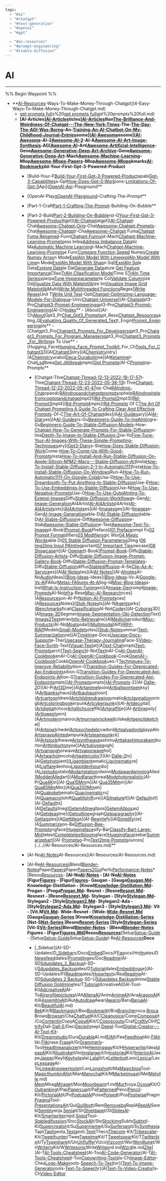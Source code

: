 ```yaml
---
tags:
  - "#ai"
  - "#chatgpt"
  - "#text-generation"
  - "#openai"
  - "#gpt"

  - "#ai-resources"
  - "#prompt-engineering"
  - "#stable-diffusion"
---
```

# AI

---

%% Begin Waypoint %%
- **[AI-Resources](../AI-Resources/AI-Resources.md)-Ways-To-Make-Money-Through-Chatgpt](4-Easy-Ways-To-Make-Money-Through-Chatgpt.md)
	- [gpt prompts full](gpt%20prompts%20full.md)s%20[gpt prompts full](gpt%20prompts%20full.md)gpt%20prompts%20full.md)
	- **[AI-Articles][AI-Articles](../AI-Articles/AI-Articles.md)ticles][AI-Articles](../AI-Articles/AI-Articles.md)llian[The-Brilliance-And-Weirdness-Of-Chatgpt---The-New-York-Times](../AI-Articles/The-Brilliance-And-Weirdness-Of-Chatgpt---The-New-York-Times.md)-The-[The-Day-The-AGI-Was-Born](The-Day-The-AGI-Was-Born.md)g-An-[Training-An-AI-Chatbot-On-My-Childhood-Journal-Entries](Training-An-AI-Chatbot-On-My-Childhood-Journal-Entries.md)some]([AI-Awesome](../AI-Awesome/AI-Awesome.md)esome]([AI-Awesome](../AI-Awesome/AI-Awesome.md)-AI-2[Awesome-AI-2](../AI-Awesome/Awesome-AI-2.md)-AI-A[Awesome-AI-Art-Image-Synthesis](../AI-Awesome/Awesome-AI-Art-Image-Synthesis.md)-AI]([Awesome-AI](../AI-Awesome/Awesome-AI.md)-Arti[Awesome-Artificial-Intelligence](../AI-Awesome/Awesome-Artificial-Intelligence.md)-Gene[Awesome-Generative-Deep-Art-Archive](../AI-Awesome/Awesome-Generative-Deep-Art-Archive.md)-Gene[Awesome-Generative-Deep-Art](../AI-Awesome/Awesome-Generative-Deep-Art.md)-Mach[Awesome-Machine-Learning](../AI-Awesome/Awesome-Machine-Learning.md)-Mlop[Awesome-Mlops-Papers](../AI-Awesome/Awesome-Mlops-Papers.md)-Mlop[Awesome-Mlops](../AI-Awesome/Awesome-Mlops.md)kmarks[AI-Bookmarks](AI-Bookmarks.md)ild-Your-First-Gpt-3-Powered-Product**
		- [Build-Your-F[Build-Your-First-Gpt-3-Powered-Product](Build-Your-First-Gpt-3-Powered-Product.md)apabi[Gpt-3-Capabilities](Gpt-3-Capabilities.md)s-Gpt[How-Does-Gpt-3-Work](How-Does-Gpt-3-Work.md)ions-[Limitations-Of-Gpt-3](Limitations-Of-Gpt-3.md)Api]([OpenAI-Api](OpenAI-Api.md)-Playground**

		- [OpenAI-Playg[OpenAI-Playground](OpenAI-Playground.md)-Crafting-The-Prompt**

		- [Part-1-Craft[Part-1-Crafting-The-Prompt](Part-1-Crafting-The-Prompt.md)-Building-On-Bubble**

		- [Part-2-Build[Part-2-Building-On-Bubble](Part-2-Building-On-Bubble.md)rst-G[Your-First-Gpt-3-Powered-Product](Your-First-Gpt-3-Powered-Product.md)tgpt]([AI-Chatgpt](AI-Chatgpt.md)atgpt]([AI-Chatgpt](AI-Chatgpt.md)-Chat[Awesome-Chatgpt-Orig](Awesome-Chatgpt-Orig.md)-Chat[Awesome-Chatgpt-Prompts](Awesome-Chatgpt-Prompts.md)-Chat[Awesome-Chatgpt](AI-Resources/AI-Chatgpt/Awesome-Chatgpt.md)r-Cha[Awesomer-Chatgpt](Awesomer-Chatgpt.md) Fuma[Chatgpt Fuma Renamed](Chatgpt%20Fuma%20Renamed.md)-Funn[Chatgpt-Funny](Chatgpt-Funny.md)pt-Mach[Chatgpt-Machine-Learning-Prompts](Chatgpt-Machine-Learning-Prompts.md)ess Imba[Address Imbalance Data](Address%20Imbalance%20Data.md)tic Ma[Automatic Machine Learning](Automatic%20Machine%20Learning.md)t-Mach[Chatgpt-Machine-Learning-Prompts](Chatgpt-Machine-Learning-Prompts.md)e Func[Compare Function Speed](Compare%20Function%20Speed.md) Numpy[Create Numpy Array](Create%20Numpy%20Array.md)n Mode[ExplAIn Model With LimeexplAIn Model With Lime](ExplAIn%20Model%20With%20LimeexplAIn%20Model%20With%20Lime.md)n Mode[ExplAIn Model With Shap](ExplAIn%20Model%20With%20Shap.md)n Sql][ExplAIn Sql](ExplAIn%20Sql.md)e Data[Explore Data](Explore%20Data.md)te Dat[Generate Data](Generate%20Data.md)ature [Get Feature Importance](Get%20Feature%20Importance.md)Cllasi[TrAIn Cllasification Model](TrAIn%20Cllasification%20Model.md)Time S[TrAIn Time Series](TrAIn%20Time%20Series.md)yperpa[Tune Hyperparameter](Tune%20Hyperparameter.md)te Col[Validate Column](Validate%20Column.md)ize Da[Visualize Data With Matplotlib](Visualize%20Data%20With%20Matplotlib.md)ize Im[Visualize Image Grid Matplotlib](Visualize%20Image%20Grid%20Matplotlib.md)Multit[Write Multithreaded Functions](Write%20Multithreaded%20Functions.md)Regex][Write Regex](Write%20Regex.md)Unit T[Write Unit Test](Write%20Unit%20Test.md)-Opti[Chatgpt-Optimizing-Language-Models-For-Dialogue](Chatgpt-Optimizing-Language-Models-For-Dialogue.md)-Univ[Chatgpt-Universe](Chatgpt-Universe.md)](AI-[Chatgpt](Chatgpt.md)pt3-Pro[Chatgpt3-Prompt-Engineering](Chatgpt3-Prompt-Engineering.md)gpt3-Pro[Chatgpt3-Prompt-Engineering](Chatgpt3-Prompt-Engineering.md)(AI-Ch[Index](Index.md)**
				- [About](AI-Ch[About](About.md)Gpt3_Pr[Chat_Gpt3_Prompts](Chat_Gpt3_Prompts.md)pt_Reso[Chatgpt_Resources](Chatgpt_Resources.md)ating_Q[Evaluating_Quality_Of_Generated_Text](Evaluating_Quality_Of_Generated_Text.md)t_Engin[Prompt_Engineering](Prompt_Engineering.md)pts**
					- [Chatgpt3_Pro[Chatgpt3_Prompts_For_Developers](Chatgpt3_Prompts_For_Developers.md)gpt3_Pro[Chatgpt3_Prompts_For_Program_Managers](Chatgpt3_Prompts_For_Program_Managers.md)gpt3_Pro[Chatgpt3_Prompts_For_Writing](Chatgpt3_Prompts_For_Writing.md)s To Use**
					- [Hugging_Face[Hugging_Face_Prompt_Toolkit](Hugging_Face_Prompt_Toolkit.md)_For_Ch[Tools_For_Chatgpt3](Tools_For_Chatgpt3.md)3](AI[Chatgpt3](Chatgpt3.md)stry](A[Chemistry](Chemistry.md)istry](A[Chemistry](Chemistry.md)urabol[Deca-Durabolin](Deca-Durabolin.md)ne](AI[Ketamine](Ketamine.md)I-Chat[Lsd](Lsd.md)lbrea[Gpt JAIlbreak](Gpt%20JAIlbreak.md)mpts][Gpt Prompts](Gpt%20Prompts.md)(AI-C[Prompt](Prompt.md)op-Prompts**
			- [Chatgpt-Thre[Chatgpt-Thread-12-13-2022-18-17-57](Chatgpt-Thread-12-13-2022-18-17-57.md)t-Thre[Chatgpt-Thread-12-23-2022-05-38-13](Chatgpt-Thread-12-23-2022-05-38-13.md)t-Thre[Chatgpt-Thread-12-23-2022-05-41-47](Chatgpt-Thread-12-23-2022-05-41-47.md)op-Cha[RAIndrop-Chat](RAIndrop-Chat.md)opandc[RAIndropandchatgptprompts](RAIndropandchatgptprompts.md)ophelp[RAIndrophelpfromcopilotandchatgpt](RAIndrophelpfromcopilotandchatgpt.md)mpt2]([Rd-Prompt2](Rd-Prompt2.md)mpt3]([Rd-Prompt3](Rd-Prompt3.md)mpt4]([Rd-Prompt4](Rd-Prompt4.md)mpts]([Rd-Prompts](Rd-Prompts.md) Of C[The Art Of Chatgpt Prompting A Guide To Crafting Clear And Effective Prompts](The%20Art%20Of%20Chatgpt%20Prompting%20A%20Guide%20To%20Crafting%20Clear%20And%20Effective%20Prompts.md)-Of-C[The-Art-Of-Chatgpt](The-Art-Of-Chatgpt.md)des](A[AI-Guides](AI-Guides.md)ary](AI[AI-Diary](AI-Diary.md)es](A[AI-Guides](AI-Guides.md)rs-Gu[Beginners-Guide-To-InpAInting](Beginners-Guide-To-InpAInting.md)rs-Gu[Beginners-Guide-To-Stable-Diffusion-Models](Beginners-Guide-To-Stable-Diffusion-Models.md)-How-[Chatgpt-How-To-Generate-Prompts-For-Stable-Diffusion](Chatgpt-How-To-Generate-Prompts-For-Stable-Diffusion.md)o-Ima[Depth-To-Image-In-Stable-Dffusion-2](Depth-To-Image-In-Stable-Dffusion-2.md)ne-Yo[Fine-Tune-Your-AI-Images-With-These-Simple-Prompting-Techniques](Fine-Tune-Your-AI-Images-With-These-Simple-Prompting-Techniques.md)ary]([Gpt3-Diary](Gpt3-Diary.md)s-Sta[How-Does-Stable-Diffusion-Work](How-Does-Stable-Diffusion-Work.md)Come-[How-To-Come-Up-With-Good-Prompts](How-To-Come-Up-With-Good-Prompts.md)Insta[How-To-Install-And-Run-Stable-Diffusion-On-Apple-Silicon-M1M2-Macs---Stable-Diffusion-Art](How-To-Install-And-Run-Stable-Diffusion-On-Apple-Silicon-M1M2-Macs---Stable-Diffusion-Art.md)Insta[How-To-Install-Stable-Diffusion-2-1-In-Automatic1111](How-To-Install-Stable-Diffusion-2-1-In-Automatic1111.md)Insta[How-To-Install-Stable-Diffusion-On-Windows](How-To-Install-Stable-Diffusion-On-Windows.md)Run-A[How-To-Run-Automatic1111-On-Google-Colab](How-To-Run-Automatic1111-On-Google-Colab.md)Use-D[How-To-Use-Dreambooth-To-Put-Anything-In-Stable-Diffusion](How-To-Use-Dreambooth-To-Put-Anything-In-Stable-Diffusion.md)Use-E[How-To-Use-Embeddings-In-Stable-Diffusion](How-To-Use-Embeddings-In-Stable-Diffusion.md)Use-N[How-To-Use-Negative-Prompts](How-To-Use-Negative-Prompts.md)Use-O[How-To-Use-OutpAInting-To-Extend-Images](How-To-Use-OutpAInting-To-Extend-Images.md)Diffu[Stable-Diffusion-Workflow](Stable-Diffusion-Workflow.md)ge-Gen[AI-Image-Generation](AI-Image-Generation.md)AI4Artist[AI-AI4Artists](AI-AI4Artists.md)I4Artist[AI-AI4Artists](AI-AI4Artists.md)ists]([AI4Artists](AI4Artists.md)es](AI-I[Images](Images.md)ges](AI-I[Images](Images.md)e-Gen[AI-Image-Generation](AI-Image-Generation.md)able-Di[AI-Stable-Diffusion](AI-Stable-Diffusion.md)table-Di[AI-Stable-Diffusion](AI-Stable-Diffusion.md)e-Diff[Awesome-Diffusion](Awesome-Diffusion.md)e-Stab[Awesome-Stable-Diffusion](Awesome-Stable-Diffusion.md)e-Text[Awesome-Text-To-Image](Awesome-Text-To-Image.md)pt-Book][Prompt-Book](Prompt-Book.md)Preface]([01 Preface](01%20Preface.md)ompt Fo[02 Prompt Format](02%20Prompt%20Format.md)difiers[03 Modifiers](03%20Modifiers.md)gic Wor[04 Magic Words](04%20Magic%20Words.md)able Di[05 Stable Diffusion Parameters](05%20Stable%20Diffusion%20Parameters.md)g2Img I[06 Img2Img Inout PAInting](06%20Img2Img%20Inout%20PAInting.md)portant[07 Important Tips](07%20Important%20Tips.md)owcase][08 Showcase](08%20Showcase.md)rt](AI-[Openart](Openart.md)t-Book][Prompt-Book](Prompt-Book.md)-Diffu[Stable-Diffusion-Artists](Stable-Diffusion-Artists.md)-Diffu[Stable-Diffusion-Image-Prompt-Gallery-Book](Stable-Diffusion-Image-Prompt-Gallery-Book.md)-Diffu[Stable-Diffusion-Prompt-Templates](Stable-Diffusion-Prompt-Templates.md)-Diffu[Stable-Diffusion](Stable-Diffusion.md)diffus[Stablediffusion](Stablediffusion.md)-A-Se[Clip-As-A-Service](Clip-As-A-Service.md)es](AI[AI-Notes](AI-Resources/AI-Notes/AI-Notes.md)tes](AI[AI-Notes](AI-Resources/AI-Notes/AI-Notes.md)](AI-[AInotes](AInotes.md)AI-No[Audio](AI-Resources/AI-Notes/Audio.md)Ideas]([Blog-Ideas](Blog-Ideas.md)-Ideas]([Blog-Ideas](Blog-Ideas.md)-Vs-AI[Google-Vs-AI](Google-Vs-AI.md)FAIlur[Metas-FAIlures-At-AI](Metas-FAIlures-At-AI.md)log-Id[Misc-Blog-Ideas](Misc-Blog-Ideas.md)s-Inst[What-Is-Instruction-Tuning](What-Is-Instruction-Tuning.md)en](A[Image-Gen](Image-Gen.md)rompt[Image-Prompts](Image-Prompts.md)AI-No[Infra](Infra.md)-Rese[Misc-AI-Research](Misc-AI-Research.md)rces](A[Resources](AI-Resources/AI-Notes/Resources/Resources.md)on-AI-Pr[Notion-AI-Prompts](Notion-AI-Prompts.md)ces](A[Resources](AI-Resources/AI-Notes/Resources/Resources.md)Notes]([Stub-Notes](Stub-Notes.md)ts](AI-N[Agents](Agents.md)arks]([Benchmarks](Benchmarks.md)ficati[Classification](Classification.md)AI-Not[Code](AI-Resources/AI-Notes/Stub-Notes/Code.md)s](AI-[Cyborgs](Cyborgs.md)3D](AI[Image-3D](Image-3D.md)Segmen[Image-Segmentation-Obj-Detection](Image-Segmentation-Obj-Detection.md)Text]([Image2Text](Image2Text.md)etriev[Info-Retrieval](Info-Retrieval.md)ne](AI[Medicine](Medicine.md)roduct[Misc-Products](Misc-Products.md)(AI-No[Moats](Moats.md)odal]([Multimodal](Multimodal.md)lAIf]([Rlhf-RlAIf](Rlhf-RlAIf.md)Models[Small-Models](Small-Models.md)otes]([Stub-Notes](Stub-Notes.md)ummari[Text-Summarization](Text-Summarization.md)ne](AI[Timeline](Timeline.md)e-Docs[Usecase-Docs-Support](Usecase-Docs-Support.md)e-Ther[Usecase-Therapy-Journaling](Usecase-Therapy-Journaling.md)Face-S[Video-Face-Synth](Video-Face-Synth.md)-Text][Visual-Text](Visual-Text.md)at](A[Text-Chat](Text-Chat.md)ompts[Text-Prompts](Text-Prompts.md)arch][Text-Search](Text-Search.md)I-Not[Text](Text.md)nAI-Co[AI-OpenAI-Cookbook](AI-OpenAI-Cookbook.md)enAI-Co[AI-OpenAI-Cookbook](AI-OpenAI-Cookbook.md)-Cook[OpenAI--Cookbook](OpenAI--Cookbook.md)Cookb[OpenAI-Cookbook](OpenAI-Cookbook.md)ues-T[Techniques-To-Improve-Reliability](Techniques-To-Improve-Reliability.md)ition-G[Transition-Guides-For-Deprecated-Api-Endpoints](Transition-Guides-For-Deprecated-Api-Endpoints.md)sition-G[Transition-Guides-For-Deprecated-Api-Endpoints-AI](Transition-Guides-For-Deprecated-Api-Endpoints-AI.md)tion-G[Transition-Guides-For-Deprecated-Api-Endpoints](Transition-Guides-For-Deprecated-Api-Endpoints.md)mpts]([AI-Prompts](AI-Resources/AI-Prompts/AI-Prompts.md)ompts]([AI-Prompts](AI-Resources/AI-Prompts/AI-Prompts.md)-2](AI-[Dalle-2](Dalle-2.md)D](AI-Pr[Art3D](Art3D.md)me](AI[Artanime](Artanime.md)lpoint[Artballpointpen](Artballpointpen.md)ksy](A[Artbanksy](Artbanksy.md)haus]([Artbauhaus](Artbauhaus.md)toon]([Artcartoon](Artcartoon.md)ldrend[Artchildrendrawing](Artchildrendrawing.md)ymatio[Artclaymation](Artclaymation.md)oringb[Artcoloringbook](Artcoloringbook.md)erpunk[Artcyberpunk](Artcyberpunk.md)o](AI-[Artdeco](Artdeco.md)ital]([Artdigital](Artdigital.md)tchcor[Artglitchcore](Artglitchcore.md)ffiti][Artgraffiti](Artgraffiti.md)e](AI-[Artline](Artline.md)poly]([Artlowpoly](Artlowpoly.md)ern](A[Artmodern](Artmodern.md)manroc[Artnormanrockwell](Artnormanrockwell.md)cilske[Artpencilsketch](Artpencilsketch.md)el](AI[Artpixel](Artpixel.md)chedel[Artpsychedelic](Artpsychedelic.md)vadord[Artsalvadordali](Artsalvadordali.md)aypAIn[ArtspraypAInted](ArtspraypAInted.md)ampunk[Artsteampunk](Artsteampunk.md)ck](AI[Artstock](Artstock.md)thwave[Artsynthwave](Artsynthwave.md)ashimu[Arttakashimurakami](Arttakashimurakami.md)burton[Arttimburton](Arttimburton.md)yoe](A[Artukiyoe](Artukiyoe.md)gogh]([Artvangogh](Artvangogh.md)orwave[Artvaporwave](Artvaporwave.md)hol](A[Artwarhol](Artwarhol.md)ercolo[Artwatercolor](Artwatercolor.md)2](AI-[Dalle-2](Dalle-2.md)to](AI[Getphoto](Getphoto.md)ient]([Ligambient](Ligambient.md)ematic[Ligcinematic](Ligcinematic.md)re](AI[Ligflare](Ligflare.md)denhou[Liggoldenhour](Liggoldenhour.md)dio](A[Ligstudio](Ligstudio.md)statio[Modartstation](Modartstation.md)rdwinn[Modawardwinning](Modawardwinning.md)AIled][ModdetAIled](ModdetAIled.md)art](A[Modfanart](Modfanart.md)toreal[Modphotorealistic](Modphotorealistic.md)(AI-Pr[Qua4K](Qua4K.md)m](AI-[Qua15Mm](Qua15Mm.md)m](AI-[Qua35Mm](Qua35Mm.md)m](AI-[Qua85Mm](Qua85Mm.md)Mm](AI[Qua200Mm](Qua200Mm.md)eh](AI[Quabokeh](Quabokeh.md)ematic[Quacinematic](Quacinematic.md)ro](AI[Quamacro](Quamacro.md)tshift[Quatiltshift](Quatiltshift.md)ure](A[Sitnature](Sitnature.md)lt](AI-[Default](Default.md)ult](AI-[Default](Default.md)ts](AI[Defaults](Defaults.md)Ilneg][GetemAIlneg](GetemAIlneg.md)Ilpos][GetemAIlpos](GetemAIlpos.md)as](AI[Getideas](Getideas.md)line]([Getoutline](Getoutline.md)agraph[Getparagraph](Getparagraph.md)s](AI-[Gettags](Gettags.md)les](A[Gettitles](Gettitles.md)e](AI-[Rewrite](Rewrite.md)fy](AI[Simplify](Simplify.md)ize](A[Summarize](Summarize.md)on-Be[Diffusion-Bee-Prompts](Diffusion-Bee-Prompts.md)ngface][Huggingface](Huggingface.md)sify-Bar[Classify-Bart-Large-Mnli](Classify-Bart-Large-Mnli.md)tetext[Completetextbloom](Completetextbloom.md)gface][Huggingface](Huggingface.md)izebar[Summarizebart](Summarizebart.md)](AI-[Prompts](AI-Resources/AI-Prompts/Prompts.md)g-Pro[Text2Img-Prompts](Text2Img-Prompts.md)ources](../..//AI-Resources/AI-Resources.md)**
		- [AI-No[AI-Notes](AI-Resources/AI-Resources/AI-Notes.md)AI-Resources](AI-Resources/AI-Resources.md)
		- [AI-Re[AI-Resourcesii](AI-Resourcesii.md)Blend[Blender-Notes](AI-Resources/AI-Resources/Blender-Notes.md)Paper[Papers](Papers.md)Paper[Papers2Gui](Papers2Gui.md)Perfo[Performance-Notes](Performance-Notes.md)*[Resou[Resources](AI-Resources/AI-Resources/Resources/Resources.md)- **[AI-No[AI-Notes](AI-Resources/AI-Resources/Resources/AI-Notes/AI-Notes.md)	- [AI-No[AI-Notes](AI-Resources/AI-Resources/Resources/AI-Notes/AI-Notes.md) **[Figur[Figures](Figures.md)		- [Figur[Figures](Figures.md)- **Gaugan**
						- [Gauga[Gaugan.Md](Gaugan.Md.md)- **Knowledge-Distillation**
						- [Knowl[Knowledge-Distillation.Md](Knowledge-Distillation.Md.md)- **Progan**
						- [Proga[Progan.Md](Progan.Md.md)- **Resnet**
						- [Resne[Resnet.Md](Resnet.Md.md)- **Resnext**
						- [Resne[Resnext.Md](Resnext.Md.md)- **Stylegan**
						- [Style[Stylegan.Md](Stylegan.Md.md)- **Stylegan2**
						- [Style[Stylegan2.Md](Stylegan2.Md.md)- **Stylegan2-Ada**
						- [Style[Stylegan2-Ada.Md](Stylegan2-Ada.Md.md)- **Stylegan3**
						- [Style[Stylegan3.Md](Stylegan3.Md.md)- **Vit**
						- [Vit.M[Vit.Md](Vit.Md.md)- **Wide-Resnet**
						- [Wide-[Wide-Resnet.Md](Wide-Resnet.Md.md) [Gauga[Gaugan-Series](Gaugan-Series.md) [Knowl[Knowledge-Distillation-Series](Knowledge-Distillation-Series.md) [Nst-S[Nst-Series](Nst-Series.md) [Resne[Resnet-Series](Resnet-Series.md) [Style[Stylegan-Series](Stylegan-Series.md) [Vit-S[Vit-Series](Vit-Series.md)**[Blend[Blender-Notes](AI-Resources/AI-Resources/Resources/Blender-Notes/Blender-Notes.md)	- [Blend[Blender-Notes](AI-Resources/AI-Resources/Resources/Blender-Notes/Blender-Notes.md) **Figures**
					- [Figur[Figures.Md](Figures.Md.md)[Resou[Resources](AI-Resources/AI-Resources/Resources/Resources.md)**[Setup[Setup-Guide](AI-Resources/AI-Resources/Resources/Setup-Guide/Setup-Guide.md)	- [Setup[Setup-Guide](AI-Resources/AI-Resources/Resources/Setup-Guide/Setup-Guide.md)Setup[Setup-Guide](AI-Resources/AI-Resources/Setup-Guide.md)I-Re[AI-Resources](AI-Resources/AI-Resources.md)**Docs**
			- [_Sidebar](AI-SD-Updates/D[_Sidebar](_Sidebar.md)s/Docs[Embed](Embed.md)Docs/F[Faq](Faq.md)ocs/Hn[Hn](Hn.md)ates/D[Newsfeed](Newsfeed.md)dates/[Prompting](Prompting.md)es/Doc[Readme](AI-Resources/AI-SD-Updates/Docs/Readme.md)(AI-SD[Sdupdates_2_Backup](Sdupdates_2_Backup.md)I-SD-U[Sdupdates_Backup](Sdupdates_Backup.md)ates/D[Tutorial](AI-Resources/AI-SD-Updates/Docs/Tutorial.md)dates[Embeddings](Embeddings.md)e](AI-SD-Updates/Fil[Readme](AI-Resources/AI-SD-Updates/Files/Readme.md)ates/[Hypertext](Hypertext.md)s/Rea[Readme](AI-Resources/AI-SD-Updates/Readme.md)AI-SD[Sdupdates 2 Backup](Sdupdates%202%20Backup.md)-SD-U[Sdupdates Backup](Sdupdates%20Backup.md)dmine[Stable Diffusion Goldmine](Stable%20Diffusion%20Goldmine.md)tes/T[Tutorial](AI-Resources/AI-SD-Updates/Tutorial.md)dcreativeAI](AI-Tool-Kit[AdcreativeAI](AdcreativeAI.md)AI-To[AIrprofilepictures](AIrprofilepictures.md)t/Alt[AlteraAI](AlteraAI.md)/Anim[AnimeAI](AnimeAI.md)t/Ara[AragonAI](AragonAI.md)Kit/A[AssemblyAI](AssemblyAI.md)t/Aut[Autodraw](Autodraw.md)Awari[Awario](Awario.md)/Baru[BaruaAI](BaruaAI.md)-Kit/[BeautifulAI](BeautifulAI.md).md)
[Beb](../AI-Tool-Kit/Beb.md)Kit/B[Blackmagic](../AI-Tool-Kit/Blackmagic.md)t/Boo[Bookmark](../AI-Tool-Kit/Bookmark.md)t/Bra[Brancher](../AI-Tool-Kit/Brancher.md)roca.[Broca](../AI-Tool-Kit/Broca.md)Brows[Browse](../AI-Tool-Kit/Browse.md)t/Cha[Chatfuel](../AI-Tool-Kit/Chatfuel.md)Kit/C[Cleanvoice](../AI-Tool-Kit/Cleanvoice.md)/Comp[Compose](../AI-Tool-Kit/Compose.md)it/Co[Contentin](../AI-Tool-Kit/Contentin.md)CopyA[CopyAI](../AI-Tool-Kit/CopyAI.md)Kit/C[Copyscouts](../AI-Tool-Kit/Copyscouts.md)/Craf[Craftly](../AI-Tool-Kit/Craftly.md)Ctrif[Ctrify](../AI-Tool-Kit/Ctrify.md)Dall-[Dall-E](../AI-Tool-Kit/Dall-E.md)/Deci[Deciphr](../AI-Tool-Kit/Deciphr.md)eepl.[Deepl](../AI-Tool-Kit/Deepl.md)-Tool[Digital-Creator---AI-Tool-Kit](../AI-Tool-Kit/Digital-Creator---AI-Tool-Kit.md)-Kit/[Dreamstudio](../AI-Tool-Kit/Dreamstudio.md)/Dura[Durable](../AI-Tool-Kit/Durable.md)AI.md[ElAI](../AI-Tool-Kit/ElAI.md)t/Fee[Feedhive](../AI-Tool-Kit/Feedhive.md)lAIr.[FlAIr](../AI-Tool-Kit/FlAIr.md)liki.[Fliki](../AI-Tool-Kit/Fliki.md)rase.[Frase](../AI-Tool-Kit/Frase.md)it/Gr[Grammarly](../AI-Tool-Kit/Grammarly.md)-Tool[Headlineanalyzer](../AI-Tool-Kit/Headlineanalyzer.md)it/He[Hemingway](../AI-Tool-Kit/Hemingway.md)Kit/H[Hyperwrite](../AI-Tool-Kit/Hyperwrite.md)/Idea[IdeasAI](../AI-Tool-Kit/IdeasAI.md)Kit/I[Illustroke](../AI-Tool-Kit/Illustroke.md)it/Im[Imglarger](../AI-Tool-Kit/Imglarger.md)it/In[Instoried](../AI-Tool-Kit/Instoried.md)Kit/I[InteriorAI](../AI-Tool-Kit/InteriorAI.md)Jaspe[Jasper](../AI-Tool-Kit/Jasper.md)/Keyh[Keyhole](../AI-Tool-Kit/Keyhole.md)alal.[Lalal](../AI-Tool-Kit/Lalal.md)it/Le[Letterbot](../AI-Tool-Kit/Letterbot.md)Lexic[Lexica](../AI-Tool-Kit/Lexica.md)/Lexp[Lexpage](../AI-Tool-Kit/Lexpage.md)AI-To[Linkedinpowertools](../AI-Tool-Kit/Linkedinpowertools.md)t/Lon[Longshot](../AI-Tool-Kit/Longshot.md)it/Ma[Magicblog](../AI-Tool-Kit/Magicblog.md)Tool-[MagicthumbnAIls](../AI-Tool-Kit/MagicthumbnAIls.md)t/Man[Manychat](../AI-Tool-Kit/Manychat.md)Kit/M[Marketmuse](../AI-Tool-Kit/Marketmuse.md)t/Mel[Melville](../AI-Tool-Kit/Melville.md).md)
[Mem](../AI-Tool-Kit/Mem.md)Mirag[Mirage](../AI-Tool-Kit/Mirage.md)t/Moo[Moonbeam](../AI-Tool-Kit/Moonbeam.md)rf.md[Murf](../AI-Tool-Kit/Murf.md)coya.[Ocoya](../AI-Tool-Kit/Ocoya.md)Kit/O[Outranking](../AI-Tool-Kit/Outranking.md)t/Pap[Papercup](../AI-Tool-Kit/Papercup.md)it/Pa[Patterned](../AI-Tool-Kit/Patterned.md)Penci[Pencil](../AI-Tool-Kit/Pencil.md)-Kit/[PictorialAI](../AI-Tool-Kit/PictorialAI.md)it/Po[PodcastAI](../AI-Tool-Kit/PodcastAI.md)Poise[Poised](../AI-Tool-Kit/Poised.md)t/Pos[Postwise](../AI-Tool-Kit/Postwise.md)Pragm[Pragma](../AI-Tool-Kit/Pragma.md)Tool-[PresentationsAI](../AI-Tool-Kit/PresentationsAI.md)t/Qui[Quillbot](../AI-Tool-Kit/Quillbot.md)t/Rem[Removebg](../AI-Tool-Kit/Removebg.md)ReplA[ReplAI](../AI-Tool-Kit/ReplAI.md)Sembl[Sembly](../AI-Tool-Kit/Sembly.md)enja.[Senja](../AI-Tool-Kit/Senja.md)it/Sh[Shieldapp](../AI-Tool-Kit/Shieldapp.md)t/Sli[SlidesAI](../AI-Tool-Kit/SlidesAI.md)-Kit/[Smartwriter](../AI-Tool-Kit/Smartwriter.md)nipd.[Snipd](../AI-Tool-Kit/Snipd.md)Tool-[Stabledifussion](../AI-Tool-Kit/Stabledifussion.md)/Stoc[StockAI](../AI-Tool-Kit/StockAI.md)t/Sto[Stockimg](../AI-Tool-Kit/Stockimg.md)Subtx[Subtxt](../AI-Tool-Kit/Subtxt.md)l-Kit[Supercreator](../AI-Tool-Kit/Supercreator.md)it/Su[Supermeme](../AI-Tool-Kit/Supermeme.md)it/Su[Surferseo](../AI-Tool-Kit/Surferseo.md)it/Sy[Synthesia](../AI-Tool-Kit/Synthesia.md)Tapli[Taplio](../AI-Tool-Kit/Taplio.md)exta.[Texta](../AI-Tool-Kit/Texta.md)exti.[Texti](../AI-Tool-Kit/Texti.md)Theco[Thecom](../AI-Tool-Kit/Thecom.md)-Kit/[Tribescaler](../AI-Tool-Kit/Tribescaler.md)-Kit/[Tweethunter](../AI-Tool-Kit/Tweethunter.md)/Twee[Tweetme](../AI-Tool-Kit/Tweetme.md)Kit/T[Tweetspear](../AI-Tool-Kit/Tweetspear.md)Kit/T[Twitterbio](../AI-Tool-Kit/Twitterbio.md)it/Ty[Typeshare](../AI-Tool-Kit/Typeshare.md)it/Un[Unfluffer](../AI-Tool-Kit/Unfluffer.md)Vizco[Vizcom](../AI-Tool-Kit/Vizcom.md)t/Wor[Wordtune](../AI-Tool-Kit/Wordtune.md)t/Wri[Writerly](../AI-Tool-Kit/Writerly.md)Kit/W[Writesonic](../AI-Tool-Kit/Writesonic.md)Write[Writey](../AI-Tool-Kit/Writey.md)rd.md[Wzrd](../AI-Tool-Kit/Wzrd.md)te.md[Zite](../AI-Tool-Kit/Zite.md)](AI-T[AI-Tools-Cheatsheet](AI-Tools-Cheatsheet.md)(AI-Too[AI-Code-Generator](AI-Code-Generator.md)(AI-T[AI-Tools-Cheatsheet](AI-Tools-Cheatsheet.md)I-Too[Copywriting-Tools](Copywriting-Tools.md)ls-Ch[Image-Editor](Image-Editor.md)-Chea[Logo-Maker](Logo-Maker.md)ools-[Speech-To-Text](Speech-To-Text.md)tor]([Text-To-Image-Generator](Text-To-Image-Generator.md)ools-[Text-To-Speech](Text-To-Speech.md)r](AI[Text-To-Video-Creator](Text-To-Video-Creator.md)ls-Ch[Video-Editor](Video-Editor.md)